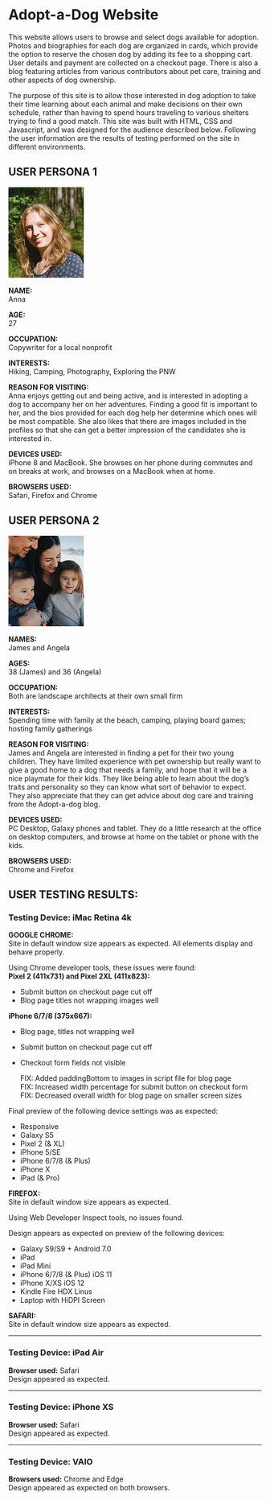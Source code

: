 # Adopt-a-Dog Website

This website allows users to browse and select dogs available for adoption.
Photos and biographies for each dog are organized in cards, which provide
the option to reserve the chosen dog by adding its fee to a shopping cart.
User details and payment are collected on a checkout page. There is also a
blog featuring articles from various contributors about pet care, training
and other aspects of dog ownership.

The purpose of this site is to allow those interested in dog adoption to take
their time learning about each animal and make decisions on their own schedule,
rather than having to spend hours traveling to various shelters trying to find
a good match. This site was built with HTML, CSS and Javascript, and was designed
for the audience described below. Following the user information are the results
of testing performed on the site in different environments.



## USER PERSONA 1

![Image of Anna](user-persona-anna.jpg)  

**NAME:**  
Anna

**AGE:**  
27

**OCCUPATION:**  
Copywriter for a local nonprofit

**INTERESTS:**  
Hiking, Camping, Photography, Exploring the PNW

**REASON FOR VISITING:**  
Anna enjoys getting out and being active, and is interested
in adopting a dog to accompany her on her adventures. Finding a good fit is important to her, and the bios provided for each dog help her determine which ones will be most compatible. She also likes that there are images included in the profiles so that she can get a better impression of the candidates she is interested in.

**DEVICES USED:**  
iPhone 8 and MacBook. She browses on her phone during commutes and on breaks at work, and browses on a MacBook when at home.  

**BROWSERS USED:**  
Safari, Firefox and Chrome   






## USER PERSONA 2

![Image of James and Angela](user-persona-janda.jpg)

**NAMES:**  
James and Angela

**AGES:**  
38 (James) and 36 (Angela)

**OCCUPATION:**  
Both are landscape architects at their own small firm

**INTERESTS:**  
Spending time with family at the beach, camping, playing board games;
hosting family gatherings  

**REASON FOR VISITING:**  
James and Angela are interested in finding a pet for their two young children. They have limited experience with pet ownership but really
want to give a good home to a dog that needs a family, and hope that it will be
a nice playmate for their kids. They like being able to learn about the dog’s
traits and personality so they can know what sort of behavior to expect. They
also appreciate that they can get advice about dog care and training from the Adopt-a-dog blog.  

**DEVICES USED:**  
PC Desktop, Galaxy phones and tablet. They do a little research at the office on desktop computers, and browse at home on the tablet or phone with the kids.  

**BROWSERS USED:**  
Chrome and Firefox  



## USER TESTING RESULTS:  

### Testing Device: iMac Retina 4k  

**GOOGLE CHROME:**  
Site in default window size appears as expected.
All elements display and behave properly.

Using Chrome developer tools, these issues were found:  
**Pixel 2 (411x731) and Pixel 2XL (411x823):**  
* Submit button on checkout page cut off  
* Blog page titles not wrapping images well

**iPhone 6/7/8 (375x667):**  
* Blog page, titles not wrapping well  
* Submit button on checkout page cut off  
* Checkout form fields not visible

  FIX: Added paddingBottom to images in script file  for blog page  
  FIX: Increased width percentage for submit button on checkout form  
  FIX: Decreased overall width for blog page on smaller screen sizes

Final preview of the following device settings was as expected:  
* Responsive
* Galaxy S5
* Pixel 2 (& XL)
* iPhone 5/SE
* iPhone 6/7/8 (& Plus)
* iPhone X
* iPad (& Pro)  

**FIREFOX:**  
Site in default window size appears as expected.

Using Web Developer Inspect tools, no issues found.

Design appears as expected on preview of the following devices:
* Galaxy S9/S9 + Android 7.0
* iPad
* iPad Mini
* iPhone 6/7/8 (& Plus) iOS 11
* iPhone X/XS iOS 12
* Kindle Fire HDX Linus
* Laptop with HiDPI Screen  

**SAFARI:**  
Site in default window size appears as expected.  


- - -
### Testing Device: iPad Air

**Browser used:** Safari  
Design appeared as expected.  


- - -
### Testing Device: iPhone XS
**Browser used:** Safari  
Design appeared as expected.  


- - -
### Testing Device: VAIO
**Browsers used:** Chrome and Edge  
Design appeared as expected on both browsers.
